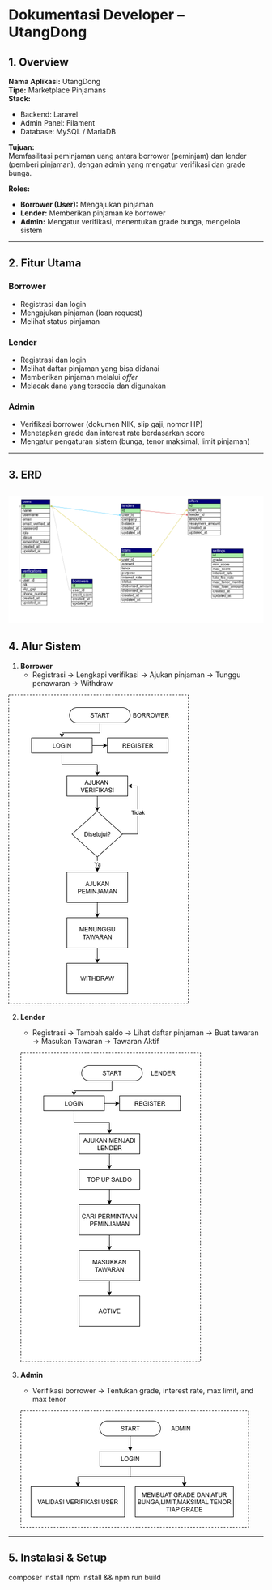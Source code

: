 # Dokumentasi Developer – UtangDong

## 1. Overview
**Nama Aplikasi:** UtangDong  
**Tipe:** Marketplace Pinjamans  
**Stack:**  
- Backend: Laravel  
- Admin Panel: Filament  
- Database: MySQL / MariaDB  

**Tujuan:**  
Memfasilitasi peminjaman uang antara borrower (peminjam) dan lender (pemberi pinjaman), dengan admin yang mengatur verifikasi dan grade bunga.  

**Roles:**  
- **Borrower (User):** Mengajukan pinjaman  
- **Lender:** Memberikan pinjaman ke borrower  
- **Admin:** Mengatur verifikasi, menentukan grade bunga, mengelola sistem  

---

## 2. Fitur Utama
### Borrower
- Registrasi dan login  
- Mengajukan pinjaman (loan request)  
- Melihat status pinjaman  

### Lender
- Registrasi dan login  
- Melihat daftar pinjaman yang bisa didanai  
- Memberikan pinjaman melalui *offer*  
- Melacak dana yang tersedia dan digunakan  

### Admin
- Verifikasi borrower (dokumen NIK, slip gaji, nomor HP)  
- Menetapkan grade dan interest rate berdasarkan score  
- Mengatur pengaturan sistem (bunga, tenor maksimal, limit pinjaman)  

---

## 3. ERD
![ERD](public/images/erd.png)
---

## 4. Alur Sistem
1. **Borrower**  
   - Registrasi → Lengkapi verifikasi → Ajukan pinjaman → Tunggu penawaran → Withdraw 
  
  ![Flow Borrower](public/images/flow-borrower.png)


2. **Lender**  
   - Registrasi → Tambah saldo → Lihat daftar pinjaman → Buat tawaran → Masukan Tawaran → Tawaran Aktif  

   ![Flow Lender](public/images/flow-lender.png)

3. **Admin**  
   - Verifikasi borrower → Tentukan grade, interest rate, max limit, and max tenor

   ![Flow Admin](public/images/flow-admin.png)

---

## 5. Instalasi & Setup
  composer install
  npm install && npm run build
